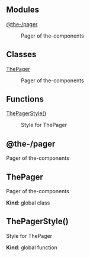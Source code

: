<!--- Code generated by @the-/script-doc. DO NOT EDIT. -->

## Modules

<dl>
<dt><a href="#module_@the-/pager">@the-/pager</a></dt>
<dd><p>Pager of the-components</p>
</dd>
</dl>

## Classes

<dl>
<dt><a href="#ThePager">ThePager</a></dt>
<dd><p>Pager of the-components</p>
</dd>
</dl>

## Functions

<dl>
<dt><a href="#ThePagerStyle">ThePagerStyle()</a></dt>
<dd><p>Style for ThePager</p>
</dd>
</dl>

<a name="module_@the-/pager"></a>

## @the-/pager
Pager of the-components

<a name="ThePager"></a>

## ThePager
Pager of the-components

**Kind**: global class  
<a name="ThePagerStyle"></a>

## ThePagerStyle()
Style for ThePager

**Kind**: global function  
